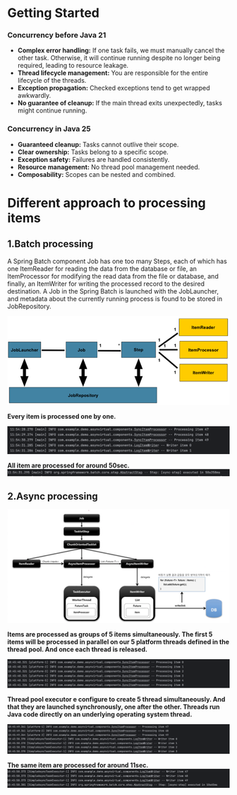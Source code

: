 # Getting Started

### Concurrency before Java 21

* **Complex error handling:** If one task fails, we must manually cancel the other task. Otherwise, it will continue running despite no longer being required, leading to resource leakage.
* **Thread lifecycle management:** You are responsible for the entire lifecycle of the threads.
* **Exception propagation:** Checked exceptions tend to get wrapped awkwardly.
* **No guarantee of cleanup:** If the main thread exits unexpectedly, tasks might continue running.


### Concurrency in Java 25

* **Guaranteed cleanup:** Tasks cannot outlive their scope.
* **Clear ownership:** Tasks belong to a specific scope.
* **Exception safety:** Failures are handled consistently.
* **Resource management:** No thread pool management needed.
* **Composability:** Scopes can be nested and combined.


# Different approach to processing items 

## 1.Batch processing

A Spring Batch component Job has one too many Steps, each of which has one ItemReader for reading the data from 
the database or file, an ItemProcessor for modifying the read data from the file or database, and finally,
an ItemWriter for writing the processed record to the desired destination. 
A Job in the Spring Batch is launched with the JobLauncher, 
and metadata about the currently running process is found to be stored in JobRepository.

![spring-batch-model.png](src/main/resources/images/spring-batch-model.png)


**Every item is processed one by one.**


![batch_data.png](src/main/resources/images/batch_data.png)
 
**All item are processed for around 50sec.**
![batch_result.png](src/main/resources/images/batch_result.png)

## 2.Async processing

![async_flow.png](src/main/resources/images/async_flow.png)


**Items are processed as groups of 5 items simultaneously.
The first 5 items will be processed in parallel on our 5 platform threads defined in the thread pool.
And once each thread is released.**

![async_start.png](src/main/resources/images/async_start.png)

**Thread pool executor e configure to create 5 thread simultaneously.
And that they are launched synchronously, one after the other.
Threads run Java code directly on an underlying operating system thread.**

![async_data.png](src/main/resources/images/async_data.png)


**The same item are processed for around 11sec.**
![async_result.png](src/main/resources/images/async_result.png)